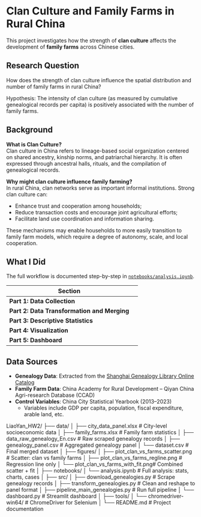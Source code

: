 # Clan Culture and Family Farms in Rural China
This project investigates how the strength of **clan culture** affects the development of **family farms** across Chinese cities.

## Research Question
How does the strength of clan culture influence the spatial distribution and number of family farms in rural China?

Hypothesis:
The intensity of clan culture (as measured by cumulative genealogical records per capita) is positively associated with the number of family farms.

## Background

**What is Clan Culture?**  
Clan culture in China refers to lineage-based social organization centered on shared ancestry, kinship norms, and patriarchal hierarchy. It is often expressed through ancestral halls, rituals, and the compilation of genealogical records.  

**Why might clan culture influence family farming?**  
In rural China, clan networks serve as important informal institutions. Strong clan culture can:
- Enhance trust and cooperation among households;
- Reduce transaction costs and encourage joint agricultural efforts;
- Facilitate land use coordination and information sharing.

These mechanisms may enable households to more easily transition to family farm models, which require a degree of autonomy, scale, and local cooperation.

## What I Did
The full workflow is documented step-by-step in [`notebooks/analysis.ipynb`](notebooks/analysis.ipynb). 

| Section |                                                                                                                                                                   |
|--------|---------------------------------------------------------------------------------------------------------------------------------------------------------------------------------|
| **Part 1: Data Collection** |                                                                       |
| **Part 2: Data Transformation and Merging** | 
| **Part 3: Descriptive Statistics** |                                                                                                                                                    
| **Part 4: Visualization** | 
| **Part 5: Dashboard** |


## Data Sources
- **Genealogy Data**: Extracted from the [Shanghai Genealogy Library Online Catalog](https://www.library.sh.cn/family/)
- **Family Farm Data**: China Academy for Rural Development – Qiyan China Agri-research Database (CCAD)
- **Control Variables**: China City Statistical Yearbook (2013–2023)
  - Variables include GDP per capita, population, fiscal expenditure, arable land, etc.

LiaoYan_HW2/
├── data/
│   ├── city_data_panel.xlsx           # City-level socioeconomic data
│   ├── family_farms.xlsx              # Family farm statistics
│   ├── data_raw_genealogy_En.csv      # Raw scraped genealogy records
│   ├── genealogy_panel.csv            # Aggregated genealogy panel
│   └── dataset.csv                    # Final merged dataset
│
├── figures/
│   ├── plot_clan_vs_farms_scatter.png # Scatter: clan vs family farms
│   ├── plot_clan_vs_farms_regline.png # Regression line only
│   └── plot_clan_vs_farms_with_fit.png# Combined scatter + fit
│
├── notebooks/
│   └── analysis.ipynb                 # Full analysis: stats, charts, cases
│
├── src/
│   ├── download_genealogies.py        # Scrape genealogy records
│   ├── transform_genealogies.py       # Clean and reshape to panel format
│   ├── pipeline_main_genealogies.py   # Run full pipeline
│   └── dashboard.py                   # Streamlit dashboard
│
├── tools/
│   └── chromedriver-win64/            # ChromeDriver for Selenium
│
└── README.md                          # Project documentation

